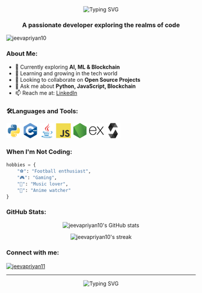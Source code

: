 <div align="center">
  <img src="https://readme-typing-svg.herokuapp.com?font=Fira+Code&size=27&duration=3000&pause=1000&color=3B91F7&center=true&vCenter=true&width=435&lines=Hi+There!+%F0%9F%91%8B;I'm+Jeevapriyan!" alt="Typing SVG" />
</div>

<h3 align="center">A passionate developer exploring the realms of code </h3>

<p align="left"> <img src="https://komarev.com/ghpvc/?username=jeevapriyan10&label=Profile%20views&color=0e75b6&style=flat" alt="jeevapriyan10" /> </p>

### About Me:

- 🔭 Currently exploring **AI, ML & Blockchain**
- 🌱 Learning and growing in the tech world
- 👯 Looking to collaborate on **Open Source Projects**
- 💬 Ask me about **Python, JavaScript, Blockchain**
- 📫 Reach me at: [LinkedIn](https://www.linkedin.com/in/jeevapriyan11/)

### 🛠Languages and Tools:

<p align="left">
<img src="https://raw.githubusercontent.com/devicons/devicon/master/icons/python/python-original.svg" alt="python" width="40" height="40"/>
<img src="https://raw.githubusercontent.com/devicons/devicon/master/icons/cplusplus/cplusplus-original.svg" alt="cplusplus" width="40" height="40"/>
<img src="https://raw.githubusercontent.com/devicons/devicon/master/icons/java/java-original.svg" alt="java" width="40" height="40"/>
<img src="https://raw.githubusercontent.com/devicons/devicon/master/icons/javascript/javascript-original.svg" alt="javascript" width="40" height="40"/>
<img src="https://raw.githubusercontent.com/devicons/devicon/master/icons/nodejs/nodejs-original.svg" alt="nodejs" width="40" height="40"/>
<img src="https://raw.githubusercontent.com/devicons/devicon/master/icons/express/express-original.svg" alt="express" width="40" height="40"/>
<img src="https://raw.githubusercontent.com/devicons/devicon/master/icons/solidity/solidity-original.svg" alt="solidity" width="40" height="40"/>
</p>

### When I'm Not Coding:
```python
hobbies = {
    "⚽": "Football enthusiast",
    "🎮": "Gaming",
    "🎵": "Music lover",
    "🍿": "Anime watcher"
}
```

### GitHub Stats:

<p align="center">
  <img src="https://github-readme-stats.vercel.app/api?username=jeevapriyan10&show_icons=true&theme=tokyonight" alt="jeevapriyan10's GitHub stats" />
</p>

<p align="center">
  <img src="https://github-readme-streak-stats.herokuapp.com/?user=jeevapriyan10&theme=tokyonight" alt="jeevapriyan10's streak" />
</p>

### Connect with me:

<p align="left">
<a href="https://linkedin.com/in/jeevapriyan11" target="blank"><img align="center" src="https://raw.githubusercontent.com/rahuldkjain/github-profile-readme-generator/master/src/images/icons/Social/linked-in-alt.svg" alt="jeevapriyan11" height="30" width="40" /></a>
</p>

---

<div align="center">
  <img src="https://readme-typing-svg.herokuapp.com?font=Fira+Code&size=25&duration=3000&pause=1000&color=3B91F7&center=true&vCenter=true&width=435&lines=Thanks+for+visiting!+%F0%9F%91%8B;Let's+connect+and+collaborate!" alt="Typing SVG" />
</div>
